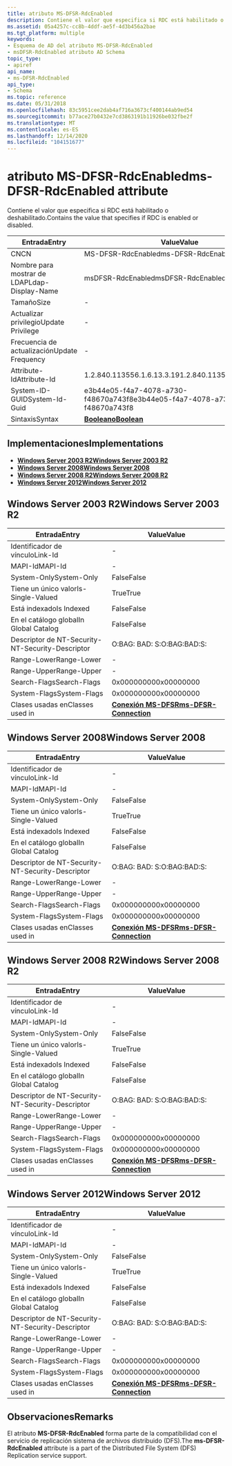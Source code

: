 ```yaml
---
title: atributo MS-DFSR-RdcEnabled
description: Contiene el valor que especifica si RDC está habilitado o deshabilitado.
ms.assetid: 05a4257c-cc8b-4ddf-ae5f-4d3b456a2bae
ms.tgt_platform: multiple
keywords:
- Esquema de AD del atributo MS-DFSR-RdcEnabled
- msDFSR-RdcEnabled atributo AD Schema
topic_type:
- apiref
api_name:
- ms-DFSR-RdcEnabled
api_type:
- Schema
ms.topic: reference
ms.date: 05/31/2018
ms.openlocfilehash: 83c5951cee2dab4af716a3673cf400144ab9ed54
ms.sourcegitcommit: b77ace27b0432e7cd3863191b11926be032fbe2f
ms.translationtype: MT
ms.contentlocale: es-ES
ms.lasthandoff: 12/14/2020
ms.locfileid: "104151677"
---
```

# <a name="ms-dfsr-rdcenabled-attribute"></a><span data-ttu-id="63358-105">atributo MS-DFSR-RdcEnabled</span><span class="sxs-lookup"><span data-stu-id="63358-105">ms-DFSR-RdcEnabled attribute</span></span>

<span data-ttu-id="63358-106">Contiene el valor que especifica si RDC está habilitado o deshabilitado.</span><span class="sxs-lookup"><span data-stu-id="63358-106">Contains the value that specifies if RDC is enabled or disabled.</span></span>



| <span data-ttu-id="63358-107">Entrada</span><span class="sxs-lookup"><span data-stu-id="63358-107">Entry</span></span> | <span data-ttu-id="63358-108">Value</span><span class="sxs-lookup"><span data-stu-id="63358-108">Value</span></span> |
|-------------------|--------------------------------------|
| <span data-ttu-id="63358-109">CN</span><span class="sxs-lookup"><span data-stu-id="63358-109">CN</span></span>                | <span data-ttu-id="63358-110">MS-DFSR-RdcEnabled</span><span class="sxs-lookup"><span data-stu-id="63358-110">ms-DFSR-RdcEnabled</span></span>                   |
| <span data-ttu-id="63358-111">Nombre para mostrar de LDAP</span><span class="sxs-lookup"><span data-stu-id="63358-111">Ldap-Display-Name</span></span> | <span data-ttu-id="63358-112">msDFSR-RdcEnabled</span><span class="sxs-lookup"><span data-stu-id="63358-112">msDFSR-RdcEnabled</span></span>                    |
| <span data-ttu-id="63358-113">Tamaño</span><span class="sxs-lookup"><span data-stu-id="63358-113">Size</span></span>              | \-                                   |
| <span data-ttu-id="63358-114">Actualizar privilegio</span><span class="sxs-lookup"><span data-stu-id="63358-114">Update Privilege</span></span>  | \-                                   |
| <span data-ttu-id="63358-115">Frecuencia de actualización</span><span class="sxs-lookup"><span data-stu-id="63358-115">Update Frequency</span></span>  | \-                                   |
| <span data-ttu-id="63358-116">Attribute-Id</span><span class="sxs-lookup"><span data-stu-id="63358-116">Attribute-Id</span></span>      | <span data-ttu-id="63358-117">1.2.840.113556.1.6.13.3.19</span><span class="sxs-lookup"><span data-stu-id="63358-117">1.2.840.113556.1.6.13.3.19</span></span>           |
| <span data-ttu-id="63358-118">System-ID-GUID</span><span class="sxs-lookup"><span data-stu-id="63358-118">System-Id-Guid</span></span>    | <span data-ttu-id="63358-119">e3b44e05-f4a7-4078-a730-f48670a743f8</span><span class="sxs-lookup"><span data-stu-id="63358-119">e3b44e05-f4a7-4078-a730-f48670a743f8</span></span> |
| <span data-ttu-id="63358-120">Sintaxis</span><span class="sxs-lookup"><span data-stu-id="63358-120">Syntax</span></span>            | [<span data-ttu-id="63358-121">**Booleano**</span><span class="sxs-lookup"><span data-stu-id="63358-121">**Boolean**</span></span>](s-boolean.md)         |



## <a name="implementations"></a><span data-ttu-id="63358-122">Implementaciones</span><span class="sxs-lookup"><span data-stu-id="63358-122">Implementations</span></span>

-   [<span data-ttu-id="63358-123">**Windows Server 2003 R2**</span><span class="sxs-lookup"><span data-stu-id="63358-123">**Windows Server 2003 R2**</span></span>](#windows-server-2003-r2)
-   [<span data-ttu-id="63358-124">**Windows Server 2008**</span><span class="sxs-lookup"><span data-stu-id="63358-124">**Windows Server 2008**</span></span>](#windows-server-2008)
-   [<span data-ttu-id="63358-125">**Windows Server 2008 R2**</span><span class="sxs-lookup"><span data-stu-id="63358-125">**Windows Server 2008 R2**</span></span>](#windows-server-2008-r2)
-   [<span data-ttu-id="63358-126">**Windows Server 2012**</span><span class="sxs-lookup"><span data-stu-id="63358-126">**Windows Server 2012**</span></span>](#windows-server-2012)

## <a name="windows-server-2003-r2"></a><span data-ttu-id="63358-127">Windows Server 2003 R2</span><span class="sxs-lookup"><span data-stu-id="63358-127">Windows Server 2003 R2</span></span>



| <span data-ttu-id="63358-128">Entrada</span><span class="sxs-lookup"><span data-stu-id="63358-128">Entry</span></span> | <span data-ttu-id="63358-129">Value</span><span class="sxs-lookup"><span data-stu-id="63358-129">Value</span></span> |
|------------------------|--------------------------------------------------------------|
| <span data-ttu-id="63358-130">Identificador de vínculo</span><span class="sxs-lookup"><span data-stu-id="63358-130">Link-Id</span></span>                | \-                                                           |
| <span data-ttu-id="63358-131">MAPI-Id</span><span class="sxs-lookup"><span data-stu-id="63358-131">MAPI-Id</span></span>                | \-                                                           |
| <span data-ttu-id="63358-132">System-Only</span><span class="sxs-lookup"><span data-stu-id="63358-132">System-Only</span></span>            | <span data-ttu-id="63358-133">False</span><span class="sxs-lookup"><span data-stu-id="63358-133">False</span></span>                                                        |
| <span data-ttu-id="63358-134">Tiene un único valor</span><span class="sxs-lookup"><span data-stu-id="63358-134">Is-Single-Valued</span></span>       | <span data-ttu-id="63358-135">True</span><span class="sxs-lookup"><span data-stu-id="63358-135">True</span></span>                                                         |
| <span data-ttu-id="63358-136">Está indexado</span><span class="sxs-lookup"><span data-stu-id="63358-136">Is Indexed</span></span>             | <span data-ttu-id="63358-137">False</span><span class="sxs-lookup"><span data-stu-id="63358-137">False</span></span>                                                        |
| <span data-ttu-id="63358-138">En el catálogo global</span><span class="sxs-lookup"><span data-stu-id="63358-138">In Global Catalog</span></span>      | <span data-ttu-id="63358-139">False</span><span class="sxs-lookup"><span data-stu-id="63358-139">False</span></span>                                                        |
| <span data-ttu-id="63358-140">Descriptor de NT-Security-</span><span class="sxs-lookup"><span data-stu-id="63358-140">NT-Security-Descriptor</span></span> | <span data-ttu-id="63358-141">O:BAG: BAD: S:</span><span class="sxs-lookup"><span data-stu-id="63358-141">O:BAG:BAD:S:</span></span>                                                 |
| <span data-ttu-id="63358-142">Range-Lower</span><span class="sxs-lookup"><span data-stu-id="63358-142">Range-Lower</span></span>            | \-                                                           |
| <span data-ttu-id="63358-143">Range-Upper</span><span class="sxs-lookup"><span data-stu-id="63358-143">Range-Upper</span></span>            | \-                                                           |
| <span data-ttu-id="63358-144">Search-Flags</span><span class="sxs-lookup"><span data-stu-id="63358-144">Search-Flags</span></span>           | <span data-ttu-id="63358-145">0x00000000</span><span class="sxs-lookup"><span data-stu-id="63358-145">0x00000000</span></span>                                                   |
| <span data-ttu-id="63358-146">System-Flags</span><span class="sxs-lookup"><span data-stu-id="63358-146">System-Flags</span></span>           | <span data-ttu-id="63358-147">0x00000000</span><span class="sxs-lookup"><span data-stu-id="63358-147">0x00000000</span></span>                                                   |
| <span data-ttu-id="63358-148">Clases usadas en</span><span class="sxs-lookup"><span data-stu-id="63358-148">Classes used in</span></span>        | [<span data-ttu-id="63358-149">**Conexión MS-DFSR**</span><span class="sxs-lookup"><span data-stu-id="63358-149">**ms-DFSR-Connection**</span></span>](c-msdfsr-connection.md)<br/> |



## <a name="windows-server-2008"></a><span data-ttu-id="63358-150">Windows Server 2008</span><span class="sxs-lookup"><span data-stu-id="63358-150">Windows Server 2008</span></span>



| <span data-ttu-id="63358-151">Entrada</span><span class="sxs-lookup"><span data-stu-id="63358-151">Entry</span></span> | <span data-ttu-id="63358-152">Value</span><span class="sxs-lookup"><span data-stu-id="63358-152">Value</span></span> |
|------------------------|--------------------------------------------------------------|
| <span data-ttu-id="63358-153">Identificador de vínculo</span><span class="sxs-lookup"><span data-stu-id="63358-153">Link-Id</span></span>                | \-                                                           |
| <span data-ttu-id="63358-154">MAPI-Id</span><span class="sxs-lookup"><span data-stu-id="63358-154">MAPI-Id</span></span>                | \-                                                           |
| <span data-ttu-id="63358-155">System-Only</span><span class="sxs-lookup"><span data-stu-id="63358-155">System-Only</span></span>            | <span data-ttu-id="63358-156">False</span><span class="sxs-lookup"><span data-stu-id="63358-156">False</span></span>                                                        |
| <span data-ttu-id="63358-157">Tiene un único valor</span><span class="sxs-lookup"><span data-stu-id="63358-157">Is-Single-Valued</span></span>       | <span data-ttu-id="63358-158">True</span><span class="sxs-lookup"><span data-stu-id="63358-158">True</span></span>                                                         |
| <span data-ttu-id="63358-159">Está indexado</span><span class="sxs-lookup"><span data-stu-id="63358-159">Is Indexed</span></span>             | <span data-ttu-id="63358-160">False</span><span class="sxs-lookup"><span data-stu-id="63358-160">False</span></span>                                                        |
| <span data-ttu-id="63358-161">En el catálogo global</span><span class="sxs-lookup"><span data-stu-id="63358-161">In Global Catalog</span></span>      | <span data-ttu-id="63358-162">False</span><span class="sxs-lookup"><span data-stu-id="63358-162">False</span></span>                                                        |
| <span data-ttu-id="63358-163">Descriptor de NT-Security-</span><span class="sxs-lookup"><span data-stu-id="63358-163">NT-Security-Descriptor</span></span> | <span data-ttu-id="63358-164">O:BAG: BAD: S:</span><span class="sxs-lookup"><span data-stu-id="63358-164">O:BAG:BAD:S:</span></span>                                                 |
| <span data-ttu-id="63358-165">Range-Lower</span><span class="sxs-lookup"><span data-stu-id="63358-165">Range-Lower</span></span>            | \-                                                           |
| <span data-ttu-id="63358-166">Range-Upper</span><span class="sxs-lookup"><span data-stu-id="63358-166">Range-Upper</span></span>            | \-                                                           |
| <span data-ttu-id="63358-167">Search-Flags</span><span class="sxs-lookup"><span data-stu-id="63358-167">Search-Flags</span></span>           | <span data-ttu-id="63358-168">0x00000000</span><span class="sxs-lookup"><span data-stu-id="63358-168">0x00000000</span></span>                                                   |
| <span data-ttu-id="63358-169">System-Flags</span><span class="sxs-lookup"><span data-stu-id="63358-169">System-Flags</span></span>           | <span data-ttu-id="63358-170">0x00000000</span><span class="sxs-lookup"><span data-stu-id="63358-170">0x00000000</span></span>                                                   |
| <span data-ttu-id="63358-171">Clases usadas en</span><span class="sxs-lookup"><span data-stu-id="63358-171">Classes used in</span></span>        | [<span data-ttu-id="63358-172">**Conexión MS-DFSR**</span><span class="sxs-lookup"><span data-stu-id="63358-172">**ms-DFSR-Connection**</span></span>](c-msdfsr-connection.md)<br/> |



## <a name="windows-server-2008-r2"></a><span data-ttu-id="63358-173">Windows Server 2008 R2</span><span class="sxs-lookup"><span data-stu-id="63358-173">Windows Server 2008 R2</span></span>



| <span data-ttu-id="63358-174">Entrada</span><span class="sxs-lookup"><span data-stu-id="63358-174">Entry</span></span> | <span data-ttu-id="63358-175">Value</span><span class="sxs-lookup"><span data-stu-id="63358-175">Value</span></span> |
|------------------------|--------------------------------------------------------------|
| <span data-ttu-id="63358-176">Identificador de vínculo</span><span class="sxs-lookup"><span data-stu-id="63358-176">Link-Id</span></span>                | \-                                                           |
| <span data-ttu-id="63358-177">MAPI-Id</span><span class="sxs-lookup"><span data-stu-id="63358-177">MAPI-Id</span></span>                | \-                                                           |
| <span data-ttu-id="63358-178">System-Only</span><span class="sxs-lookup"><span data-stu-id="63358-178">System-Only</span></span>            | <span data-ttu-id="63358-179">False</span><span class="sxs-lookup"><span data-stu-id="63358-179">False</span></span>                                                        |
| <span data-ttu-id="63358-180">Tiene un único valor</span><span class="sxs-lookup"><span data-stu-id="63358-180">Is-Single-Valued</span></span>       | <span data-ttu-id="63358-181">True</span><span class="sxs-lookup"><span data-stu-id="63358-181">True</span></span>                                                         |
| <span data-ttu-id="63358-182">Está indexado</span><span class="sxs-lookup"><span data-stu-id="63358-182">Is Indexed</span></span>             | <span data-ttu-id="63358-183">False</span><span class="sxs-lookup"><span data-stu-id="63358-183">False</span></span>                                                        |
| <span data-ttu-id="63358-184">En el catálogo global</span><span class="sxs-lookup"><span data-stu-id="63358-184">In Global Catalog</span></span>      | <span data-ttu-id="63358-185">False</span><span class="sxs-lookup"><span data-stu-id="63358-185">False</span></span>                                                        |
| <span data-ttu-id="63358-186">Descriptor de NT-Security-</span><span class="sxs-lookup"><span data-stu-id="63358-186">NT-Security-Descriptor</span></span> | <span data-ttu-id="63358-187">O:BAG: BAD: S:</span><span class="sxs-lookup"><span data-stu-id="63358-187">O:BAG:BAD:S:</span></span>                                                 |
| <span data-ttu-id="63358-188">Range-Lower</span><span class="sxs-lookup"><span data-stu-id="63358-188">Range-Lower</span></span>            | \-                                                           |
| <span data-ttu-id="63358-189">Range-Upper</span><span class="sxs-lookup"><span data-stu-id="63358-189">Range-Upper</span></span>            | \-                                                           |
| <span data-ttu-id="63358-190">Search-Flags</span><span class="sxs-lookup"><span data-stu-id="63358-190">Search-Flags</span></span>           | <span data-ttu-id="63358-191">0x00000000</span><span class="sxs-lookup"><span data-stu-id="63358-191">0x00000000</span></span>                                                   |
| <span data-ttu-id="63358-192">System-Flags</span><span class="sxs-lookup"><span data-stu-id="63358-192">System-Flags</span></span>           | <span data-ttu-id="63358-193">0x00000000</span><span class="sxs-lookup"><span data-stu-id="63358-193">0x00000000</span></span>                                                   |
| <span data-ttu-id="63358-194">Clases usadas en</span><span class="sxs-lookup"><span data-stu-id="63358-194">Classes used in</span></span>        | [<span data-ttu-id="63358-195">**Conexión MS-DFSR**</span><span class="sxs-lookup"><span data-stu-id="63358-195">**ms-DFSR-Connection**</span></span>](c-msdfsr-connection.md)<br/> |



## <a name="windows-server-2012"></a><span data-ttu-id="63358-196">Windows Server 2012</span><span class="sxs-lookup"><span data-stu-id="63358-196">Windows Server 2012</span></span>



| <span data-ttu-id="63358-197">Entrada</span><span class="sxs-lookup"><span data-stu-id="63358-197">Entry</span></span> | <span data-ttu-id="63358-198">Value</span><span class="sxs-lookup"><span data-stu-id="63358-198">Value</span></span> |
|------------------------|--------------------------------------------------------------|
| <span data-ttu-id="63358-199">Identificador de vínculo</span><span class="sxs-lookup"><span data-stu-id="63358-199">Link-Id</span></span>                | \-                                                           |
| <span data-ttu-id="63358-200">MAPI-Id</span><span class="sxs-lookup"><span data-stu-id="63358-200">MAPI-Id</span></span>                | \-                                                           |
| <span data-ttu-id="63358-201">System-Only</span><span class="sxs-lookup"><span data-stu-id="63358-201">System-Only</span></span>            | <span data-ttu-id="63358-202">False</span><span class="sxs-lookup"><span data-stu-id="63358-202">False</span></span>                                                        |
| <span data-ttu-id="63358-203">Tiene un único valor</span><span class="sxs-lookup"><span data-stu-id="63358-203">Is-Single-Valued</span></span>       | <span data-ttu-id="63358-204">True</span><span class="sxs-lookup"><span data-stu-id="63358-204">True</span></span>                                                         |
| <span data-ttu-id="63358-205">Está indexado</span><span class="sxs-lookup"><span data-stu-id="63358-205">Is Indexed</span></span>             | <span data-ttu-id="63358-206">False</span><span class="sxs-lookup"><span data-stu-id="63358-206">False</span></span>                                                        |
| <span data-ttu-id="63358-207">En el catálogo global</span><span class="sxs-lookup"><span data-stu-id="63358-207">In Global Catalog</span></span>      | <span data-ttu-id="63358-208">False</span><span class="sxs-lookup"><span data-stu-id="63358-208">False</span></span>                                                        |
| <span data-ttu-id="63358-209">Descriptor de NT-Security-</span><span class="sxs-lookup"><span data-stu-id="63358-209">NT-Security-Descriptor</span></span> | <span data-ttu-id="63358-210">O:BAG: BAD: S:</span><span class="sxs-lookup"><span data-stu-id="63358-210">O:BAG:BAD:S:</span></span>                                                 |
| <span data-ttu-id="63358-211">Range-Lower</span><span class="sxs-lookup"><span data-stu-id="63358-211">Range-Lower</span></span>            | \-                                                           |
| <span data-ttu-id="63358-212">Range-Upper</span><span class="sxs-lookup"><span data-stu-id="63358-212">Range-Upper</span></span>            | \-                                                           |
| <span data-ttu-id="63358-213">Search-Flags</span><span class="sxs-lookup"><span data-stu-id="63358-213">Search-Flags</span></span>           | <span data-ttu-id="63358-214">0x00000000</span><span class="sxs-lookup"><span data-stu-id="63358-214">0x00000000</span></span>                                                   |
| <span data-ttu-id="63358-215">System-Flags</span><span class="sxs-lookup"><span data-stu-id="63358-215">System-Flags</span></span>           | <span data-ttu-id="63358-216">0x00000000</span><span class="sxs-lookup"><span data-stu-id="63358-216">0x00000000</span></span>                                                   |
| <span data-ttu-id="63358-217">Clases usadas en</span><span class="sxs-lookup"><span data-stu-id="63358-217">Classes used in</span></span>        | [<span data-ttu-id="63358-218">**Conexión MS-DFSR**</span><span class="sxs-lookup"><span data-stu-id="63358-218">**ms-DFSR-Connection**</span></span>](c-msdfsr-connection.md)<br/> |



## <a name="remarks"></a><span data-ttu-id="63358-219">Observaciones</span><span class="sxs-lookup"><span data-stu-id="63358-219">Remarks</span></span>

<span data-ttu-id="63358-220">El atributo **MS-DFSR-RdcEnabled** forma parte de la compatibilidad con el servicio de replicación sistema de archivos distribuido (DFS).</span><span class="sxs-lookup"><span data-stu-id="63358-220">The **ms-DFSR-RdcEnabled** attribute is a part of the Distributed File System (DFS) Replication service support.</span></span>

 

 





